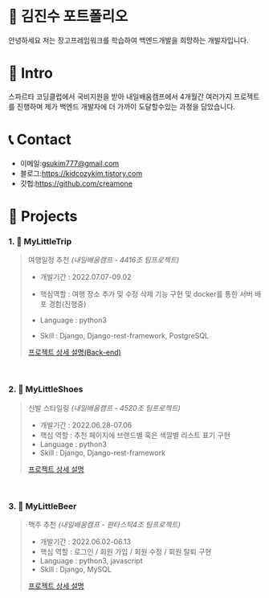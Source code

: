 # 📜 김진수 포트폴리오

안녕하세요 저는 장고프레임워크를 학습하여 백엔드개발을 희망하는 개발자입니다.

# 👋 Intro

스파르타 코딩클럽에서 국비지원을 받아 내일배움캠프에서 4개월간 여러가지 프로젝트를 진행하며 제가 백엔드 개발자에 더 가까이 도달할수있는 과정을 담았습니다.

# 📞 Contact
- 이메일:gsukim777@gmail.com
- 블로그:https://kidcozykim.tistory.com
- 깃헙:https://github.com/creamone
# 📝 Projects

### 1. 🛫 MyLittleTrip

> 여행일정 추천 _(내일배움캠프 - 4416조 팀프로젝트)_
>
> - 개발기간 : 2022.07.07-09.02
> - 핵심역할 : 여행 장소 추가 및 수정 삭제 기능 구현 및 docker를 통한 서버 배포 경험(진행중)
>
> - Language : python3  
> - Skill : Django, Django-rest-framework, PostgreSQL
> 
> [프로젝트 상세 설명(Back-end)](https://github.com/creamone/MyLittelTrip_backend)  


<br />

### 2. 👞 MyLittleShoes

> 신발 스타일링 _(내일배움캠프 - 4520조 팀프로젝트)_
>
> - 개발기간 : 2022.06.28-07.06
> - 핵심 역할 : 추천 페이지에 브랜드별 혹은 색깔별 리스트 표기 구현
> - Language : python3
> - Skill : Django, Django-rest-framework
>
> [프로젝트 상세 설명](https://github.com/creamone/mylittleshoes_backend)

<br />

### 3. 🍻 MyLittleBeer

> 맥주 추천 _(내일배움캠프 - 판타스틱4조 팀프로젝트)_
>
> - 개발기간 : 2022.06.02-06.13
> - 핵심 역할 : 로그인 / 회원 가입 / 회원 수정 / 회원 탈퇴 구현
> - Language : python3, javascript
> - Skill : Django, MySQL
>
> [프로젝트 상세 설명](https://github.com/creamone/mylittlebeer)

<br />

